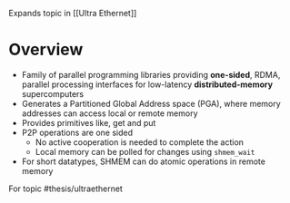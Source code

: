 Expands topic in [[Ultra Ethernet]]

# Overview
- Family of parallel programming libraries providing **one-sided**, RDMA, parallel processing interfaces for low-latency **distributed-memory** supercomputers
- Generates a Partitioned Global Address space (PGA), where memory addresses can access local or remote memory
- Provides primitives like, get and put
- P2P operations are one sided
	- No active cooperation is needed to complete the action
	- Local memory can be polled for changes using `shmem_wait`
- For short datatypes, SHMEM can do atomic operations in remote memory

For topic #thesis/ultraethernet

